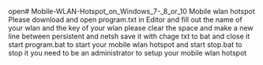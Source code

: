 open# Mobile-WLAN-Hotspot_on_Windows_7-_8_or_10
Mobile wlan hotspot
Please download and open program.txt in Editor and fill out the name of your wlan and the key of your wlan please clear the space and make a new line between persistent and netsh
save it with chage txt to bat and close it
start program.bat to start your mobile wlan hotspot and start stop.bat to stop it
you need to be an administrator to setup your mobile wlan hotspot
